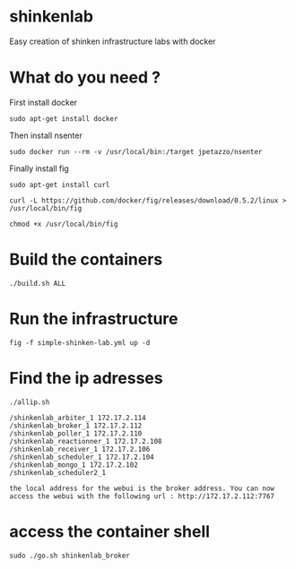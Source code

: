shinkenlab
==========

Easy creation of shinken infrastructure labs with docker

What do you need ?
==================

First install docker 

    sudo apt-get install docker
  
Then install nsenter

    sudo docker run --rm -v /usr/local/bin:/target jpetazzo/nsenter
  
Finally install fig

    sudo apt-get install curl

    curl -L https://github.com/docker/fig/releases/download/0.5.2/linux > /usr/local/bin/fig
  
    chmod +x /usr/local/bin/fig


Build the containers
====================

    ./build.sh ALL

Run the infrastructure
======================

    fig -f simple-shinken-lab.yml up -d

Find the ip adresses
====================

    ./allip.sh

    /shinkenlab_arbiter_1 172.17.2.114
    /shinkenlab_broker_1 172.17.2.112
    /shinkenlab_poller_1 172.17.2.110
    /shinkenlab_reactionner_1 172.17.2.108
    /shinkenlab_receiver_1 172.17.2.106
    /shinkenlab_scheduler_1 172.17.2.104
    /shinkenlab_mongo_1 172.17.2.102
    /shinkenlab_scheduler2_1 

    the local address for the webui is the broker address. You can now access the webui with the following url : http://172.17.2.112:7767

access the container shell
=====================

    sudo ./go.sh shinkenlab_broker
